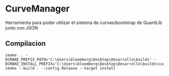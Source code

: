 # CurveManager #

Herramienta para poder utilizar el sistema de curvas/bootstrap de QuantLib junto con JSON

## Compilacion ##

    cmake .. -DCMAKE_PREFIX_PATH='C:\Users\bloomberg\Desktop\Desarrollo\builds' -DCMAKE_INSTALL_PREFIX='C:\Users\bloomberg\Desktop\Desarrollo\builds\curvemanager'
    cmake --build . --config Release --target install
